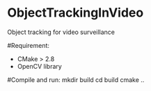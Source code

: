 # ObjectTrackingInVideo
Object tracking for video surveillance

#Requirement:
- CMake > 2.8
- OpenCV library

#Compile and run:
mkdir build
cd build
cmake ..

